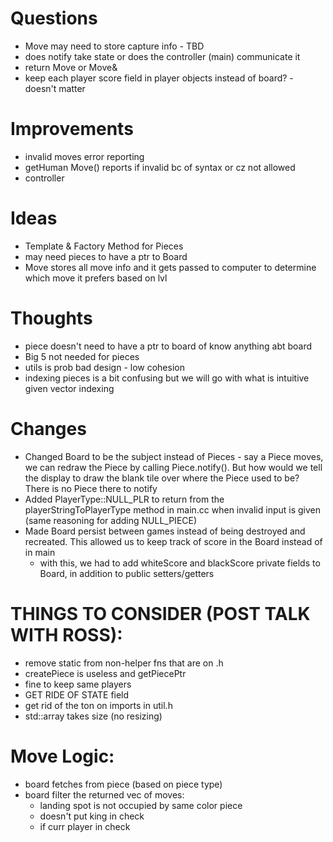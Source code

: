 # Questions
- Move may need to store capture info - TBD
- does notify take state or does the controller (main) communicate it
- return Move or Move&
- keep each player score field in player objects instead of board? - doesn't matter

# Improvements
- invalid moves error reporting
- getHuman Move() reports if invalid bc of syntax or cz not allowed
- controller



# Ideas
- Template & Factory Method for Pieces
- may need pieces to have a ptr to Board
- Move stores all move info and it gets passed to computer to determine which move 
it prefers based on lvl

# Thoughts
- piece doesn't need to have a ptr to board of know anything abt board
- Big 5 not needed for pieces
- utils is prob bad design - low cohesion
- indexing pieces is a bit confusing but we will go with what is intuitive given
vector indexing

# Changes
- Changed Board to be the subject instead of Pieces - say a Piece moves, we can redraw the Piece by calling Piece.notify(). But how would we tell the display to draw the blank tile over where the Piece used to be? There is no Piece there to notify
- Added PlayerType::NULL_PLR to return from the playerStringToPlayerType method in main.cc when invalid input is given (same reasoning for adding NULL_PIECE)
- Made Board persist between games instead of being destroyed and recreated. This allowed us to keep track of score in the Board instead of in main
    - with this, we had to add whiteScore and blackScore private fields to Board, in addition to public setters/getters

# THINGS TO CONSIDER (POST TALK WITH ROSS):
- remove static from non-helper fns that are on .h
- createPiece is useless and getPiecePtr
- fine to keep same players
- GET RIDE OF STATE field
- get rid of the ton on imports in util.h
- std::array takes size (no resizing)

# Move Logic:
- board fetches from piece (based on piece type)
- board filter the returned vec of moves:
    - landing spot is not occupied by same color piece
    - doesn't put king in check
    - if curr player in check
